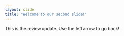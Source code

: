 ```yaml
---
layout: slide
title: "Welcome to our second slide!"
---
```

This is the review update. 
Use the left arrow to go back!